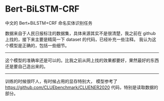 # Bert-BiLSTM-CRF
中文的 Bert+BiLSTM+CRF 命名实体识别任务

数据来自于人民日报标注的数据集，具体来源其实不是很清楚，我之前在 github 上找的，接下来主要是精简一下 dataset 的代码，已经补充一些注释。
我认为这个模型是正确的，包括一些细节。
____
这个模型的准确率还是可以的。比我之前从网上找的效果都要好，果然最好的东西还是要自己造出来的。
____
训练的时候很吓人，有时候占用的显存特别大，
模型参考了 https://github.com/CLUEbenchmark/CLUENER2020 代码，特别是读取数据的部分。

